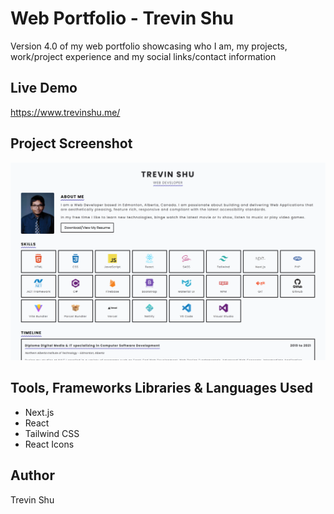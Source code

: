 # Web Portfolio - Trevin Shu

Version 4.0 of my web portfolio showcasing who I am, my projects, work/project experience and my social links/contact information

## Live Demo

https://www.trevinshu.me/

## Project Screenshot

![Project Screenshot](/public/img/web-portfolio-v3-three.vercel.app_.png?raw=true)

## Tools, Frameworks Libraries & Languages Used

- Next.js
- React
- Tailwind CSS
- React Icons

## Author

Trevin Shu
